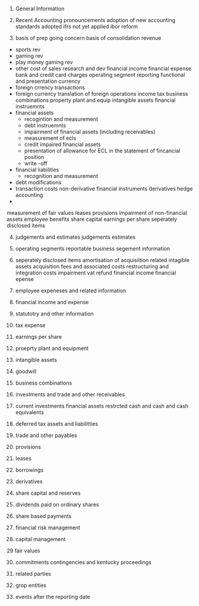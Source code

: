 
1. General Information

2. Recent Accounting pronouncements
adoption of new accounting standards
adopted ifrs not yet applied
ibor reform

3. basis of prep
going concern
basis of consolidation
revenue
- sports rev
- gaming rev
- play money gaming rev
- other
cost of sales
research and dev
financial income
financial expense
bank and credit card charges
operating segment reporting
functional and presentation currency
- foreign crrency transactions
- foreign currency translation of foreign operations
income tax
business combinations
property plant and equip
intangible assets
financial instruemnts
- financial assets
	- recogintion and measurement
	- debt instruemnts
	- impairment of financial assets (including receivables)
	- measurement of ecls
	- credit impaired financial assets
	- presentation of allowance for ECL in the statement of fincancial position
	- write -off
- financial liabilities
	- recognition and measurement
- debt modifications
- transaction costs
non-derivative financial instruments
derivatives
hedge accounting
-
measurement of fair values
leases
provisions
impairment of non-financial assets
employee benefits
share capital
earnings per share
seperately disclosed items

4. judgements and estimates
judgements
estimates

5. operating segments
reportable business segement information

6. seperately disclosed items
amortisation of acquisiition related intagible assets
acquisition fees and associated costs
restructuring and integration costs
impairment
vat refund
financial income
financial epense

7. employee expeneses and related information

8. financial income and expense

9. statutotry and other information

10. tax expense

11. earnings per share

12. proeprty plant and equipment

13. intangible assets

14. goodwill

15. business combinations

16. investments and trade and other receivables

17. current investments financial assets restrcted cash and cash and cash equivalents

18. deferred tax assets and liabilitties

19. trade and other payables

20. provisions

21. leases

22. borrowings

23. derivatives

24. share capital and reserves

25. dividends paid on ordinary shares

26. share based payments

27. financial risk management

28. capital management

29 fair values

30. commitments contingencies and kentucky proceedings

31. related parties

32. grop entities

33. events after the reporting date

